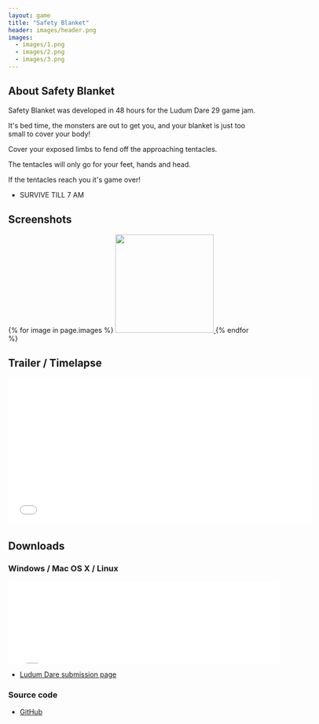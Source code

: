 ```yaml
---
layout: game
title: "Safety Blanket"
header: images/header.png
images:
  - images/1.png
  - images/2.png
  - images/3.png
---
```

## About Safety Blanket ##
Safety Blanket was developed in 48 hours for the Ludum Dare 29 game jam.

It's bed time, the monsters are out to get you, and your blanket is just too small to cover your body! 

Cover your exposed limbs to fend off the approaching tentacles. 

The tentacles will only go for your feet, hands and head. 

If the tentacles reach you it's game over! 
- SURVIVE TILL 7 AM 

## Screenshots ##
<div class="centered-div">
{% for image in page.images %}
<a href="{{ image }}">
	<img src="{{ image }}" width="200" class="game-thumb" />
</a>
{% endfor %}
</div>

## Trailer / Timelapse ##

<iframe width="620" height="300" src="//www.youtube.com/embed/9ZszqcVc6fU" frameborder="0">
</iframe>

## Downloads ##

### Windows / Mac OS X / Linux ###

<iframe src="//itch.io/embed/7913?dark=true" width="552" height="167" frameborder="0">
</iframe>

* [Ludum Dare submission page](http://www.ludumdare.com/compo/ludum-dare-29/?action=preview&amp;uid=1980)

### Source code ###

* [GitHub](https://github.com/SimonLarsen/safetyblanket)
